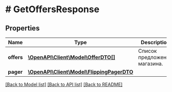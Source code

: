# # GetOffersResponse

## Properties

Name | Type | Description | Notes
------------ | ------------- | ------------- | -------------
**offers** | [**\OpenAPI\Client\Model\OfferDTO[]**](OfferDTO.md) | Список предложений магазина. |
**pager** | [**\OpenAPI\Client\Model\FlippingPagerDTO**](FlippingPagerDTO.md) |  | [optional]

[[Back to Model list]](../../README.md#models) [[Back to API list]](../../README.md#endpoints) [[Back to README]](../../README.md)
